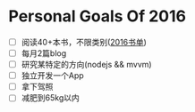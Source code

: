 # Personal Goals Of 2016

* [ ] 阅读40+本书，不限类别([2016书单](http://www.douban.com/doulist/43781482/))
* [ ] 每月2篇blog
* [ ] 研究某特定的方向(nodejs && mvvm)
* [ ] 独立开发一个App
* [ ] 拿下驾照
* [ ] 减肥到65kg以内

